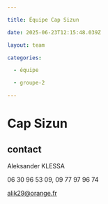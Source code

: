 ```yaml
---

title: Équipe Cap Sizun

date: 2025-06-23T12:15:48.039Z

layout: team

categories:

  - équipe

  - groupe-2

---
```


# Cap Sizun



## contact 

Aleksander KLESSA

06 30 96 53 09, 09 77 97 96 74

alik29@orange.fr

